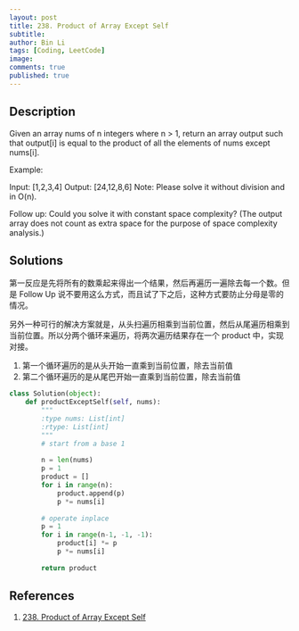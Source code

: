 ```yaml
---
layout: post
title: 238. Product of Array Except Self
subtitle:
author: Bin Li
tags: [Coding, LeetCode]
image: 
comments: true
published: true
---
```


## Description
Given an array nums of n integers where n > 1,  return an array output such that output[i] is equal to the product of all the elements of nums except nums[i].

Example:

Input:  [1,2,3,4]
Output: [24,12,8,6]
Note: Please solve it without division and in O(n).

Follow up:
Could you solve it with constant space complexity? (The output array does not count as extra space for the purpose of space complexity analysis.)

## Solutions
第一反应是先将所有的数乘起来得出一个结果，然后再遍历一遍除去每一个数。但是 Follow Up 说不要用这么方式，而且试了下之后，这种方式要防止分母是零的情况。

另外一种可行的解决方案就是，从头扫遍历相乘到当前位置，然后从尾遍历相乘到当前位置。所以分两个循环来遍历，将两次遍历结果存在一个 product 中，实现对接。
1. 第一个循环遍历的是从头开始一直乘到当前位置，除去当前值
2. 第二个循环遍历的是从尾巴开始一直乘到当前位置，除去当前值

```python
class Solution(object):
    def productExceptSelf(self, nums):
        """
        :type nums: List[int]
        :rtype: List[int]
        """
        # start from a base 1
        
        n = len(nums)
        p = 1
        product = []
        for i in range(n):
            product.append(p)
            p *= nums[i]
        
        # operate inplace
        p = 1
        for i in range(n-1, -1, -1):
            product[i] *= p
            p *= nums[i]
            
        return product
```

## References
1. [238. Product of Array Except Self](https://leetcode.com/problems/product-of-array-except-self/)